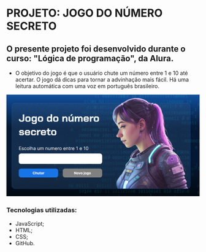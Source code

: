 # PROJETO: JOGO DO NÚMERO SECRETO

## O presente projeto foi desenvolvido durante o curso: "Lógica de programação", da Alura.
- O objetivo do jogo é que o usuário chute um número entre 1 e 10 até acertar. O jogo dá dicas para tornar a advinhação mais fácil. Há uma leitura automática com uma voz em português brasileiro.

<img src="./jogodonumerosecreto.png">

### Tecnologias utilizadas:
- JavaScript;
- HTML;
- CSS;
- GitHub.
